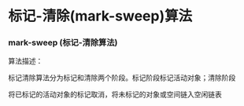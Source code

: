 # 标记-清除(mark-sweep)算法

### mark-sweep (标记-清除算法)

算法描述：

标记清除算法分为标记和清除两个阶段。标记阶段标记活动对象；清除阶段

将已标记的活动对象的标记取消，将未标记的对象或空间链入空闲链表